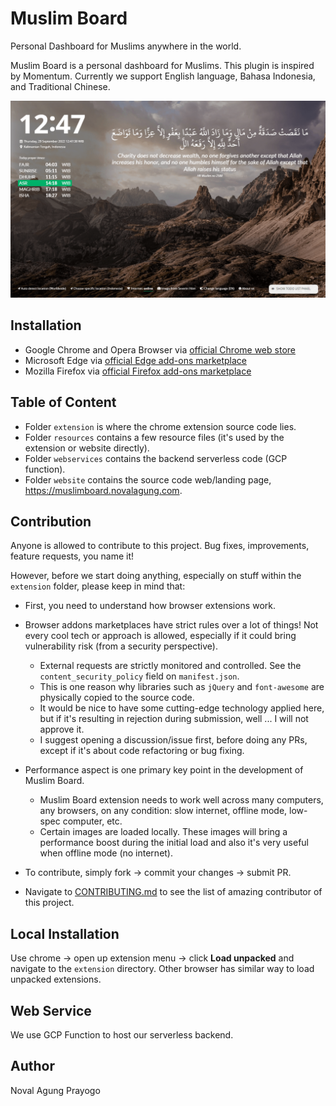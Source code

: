 # Muslim Board

Personal Dashboard for Muslims anywhere in the world.

Muslim Board is a personal dashboard for Muslims. This plugin is inspired by Momentum. Currently we support English language, Bahasa Indonesia, and Traditional Chinese.

![preview](resources/guide/preview-1.png)

## Installation

- Google Chrome and Opera Browser via [official Chrome web store](https://chrome.google.com/webstore/detail/muslim-board/lmnhjilamobdmdihfkofgiejgokabfad) 
- Microsoft Edge via [official Edge add-ons marketplace](https://microsoftedge.microsoft.com/addons/detail/muslim-board/dfmgmbngjpmbbpgibmdfegilbfckkgli)
- Mozilla Firefox via [official Firefox add-ons marketplace](https://addons.mozilla.org/en-US/firefox/addon/muslimboard/)

## Table of Content

- Folder `extension` is where the chrome extension source code lies.
- Folder `resources` contains a few resource files (it's used by the extension or website directly).
- Folder `webservices` contains the backend serverless code (GCP function).
- Folder `website` contains the source code web/landing page, https://muslimboard.novalagung.com.

## Contribution

Anyone is allowed to contribute to this project. Bug fixes, improvements, feature requests, you name it!

However, before we start doing anything, especially on stuff within the `extension` folder, please keep in mind that:

- First, you need to understand how browser extensions work.
- Browser addons marketplaces have strict rules over a lot of things! Not every cool tech or approach is allowed, especially if it could bring vulnerability risk (from a security perspective).

    - External requests are strictly monitored and controlled. See the `content_security_policy` field on `manifest.json`.
    - This is one reason why libraries such as `jQuery` and `font-awesome` are physically copied to the source code.
    - It would be nice to have some cutting-edge technology applied here, but if it's resulting in rejection during submission, well ... I will not approve it.
    - I suggest opening a discussion/issue first, before doing any PRs, except if it's about code refactoring or bug fixing.

- Performance aspect is one primary key point in the development of Muslim Board.

    - Muslim Board extension needs to work well across many computers, any browsers, on any condition: slow internet, offline mode, low-spec computer, etc.
    - Certain images are loaded locally. These images will bring a performance boost during the initial load and also it's very useful when offline mode (no internet).

- To contribute, simply fork → commit your changes → submit PR.
- Navigate to [CONTRIBUTING.md](https://github.com/novalagung/muslimboard/blob/master/CONTRIBUTING.md) to see the list of amazing contributor of this project.

## Local Installation

Use chrome → open up extension menu → click **Load unpacked** and navigate to the `extension` directory. Other browser has similar way to load unpacked extensions.

## Web Service

We use GCP Function to host our serverless backend.

## Author

Noval Agung Prayogo
